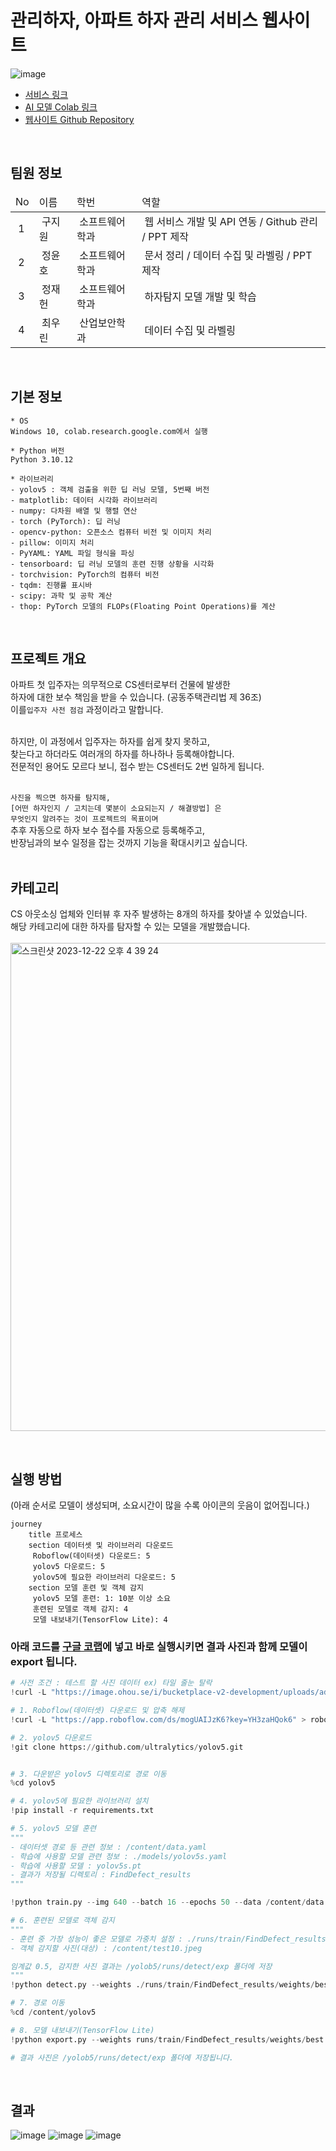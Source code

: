 # 관리하자, 아파트 하자 관리 서비스 웹사이트

![image](https://github.com/ITKOO/AI-Based-Detecting-Defects-in-Apartments/assets/31758135/f0e47296-e110-4a39-9648-4f4405ee25be)


- <a href="http://openai.itkoo.kr">서비스 링크</a>
- <a href="https://colab.research.google.com/drive/1CKfAUHTwjHNii0wPwI2W3q1Y15Zg2-W4?usp=sharing">AI 모델 Colab 링크</a>
- <a href="https://github.com/ITKOO/AI-Based-Detecting-Defects-in-Apartments-Website">웹사이트 Github Repository</a>
<br>

## 팀원 정보
<table style="width:100% !important">
  <thead>
    <td>No</td>
    <td>이름</td>
    <td>학번</td>
    <td>역할</td>
  </thead>
  <tr>
    <td>&nbsp;1&nbsp;</td>
    <td>&nbsp;구지원&nbsp;</td>
    <td>&nbsp;소프트웨어학과&nbsp;</td>
    <td>&nbsp;웹 서비스 개발 및 API 연동 / Github 관리 / PPT 제작&nbsp;</td>
  </tr>
  <tr>
    <td>&nbsp;2&nbsp;</td>
    <td>&nbsp;정윤호&nbsp;</td>
    <td>&nbsp;소프트웨어학과&nbsp;</td>
    <td>&nbsp;문서 정리 / 데이터 수집 및 라벨링 / PPT 제작&nbsp;</td>
  </tr>
  <tr>
    <td>&nbsp;3&nbsp;</td>
    <td>&nbsp;정재헌&nbsp;</td>
    <td>&nbsp;소프트웨어학과&nbsp;</td>
    <td>&nbsp;하자탐지 모델 개발 및 학습&nbsp;</td>
  </tr>
  <tr>
    <td>&nbsp;4&nbsp;</td>
    <td>&nbsp;최우린&nbsp;</td>
    <td>&nbsp;산업보안학과&nbsp;</td>
    <td>&nbsp;데이터 수집 및 라벨링&nbsp;</td>
  </tr>
</table>

<br>

## 기본 정보
```
* OS
Windows 10, colab.research.google.com에서 실행

* Python 버전
Python 3.10.12

* 라이브러리
- yolov5 : 객체 검출을 위한 딥 러닝 모델, 5번째 버전
- matplotlib: 데이터 시각화 라이브러리
- numpy: 다차원 배열 및 행렬 연산
- torch (PyTorch): 딥 러닝
- opencv-python: 오픈소스 컴퓨터 비전 및 이미지 처리
- pillow: 이미지 처리
- PyYAML: YAML 파일 형식을 파싱
- tensorboard: 딥 러닝 모델의 훈련 진행 상황을 시각화
- torchvision: PyTorch의 컴퓨터 비전
- tqdm: 진행률 표시바
- scipy: 과학 및 공학 계산
- thop: PyTorch 모델의 FLOPs(Floating Point Operations)를 계산
```

<br>

## 프로젝트 개요
아파트 첫 입주자는 의무적으로 CS센터로부터 건물에 발생한<br>
하자에 대한 보수 책임을 받을 수 있습니다. (공동주택관리법 제 36조)<br>
이를`입주자 사전 점검` 과정이라고 말합니다.<br><br>

하지만, 이 과정에서 입주자는 하자를 쉽게 찾지 못하고,<br>
찾는다고 하더라도 여러개의 하자를 하나하나 등록해야합니다.<br>
전문적인 용어도 모르다 보니, 접수 받는 CS센터도 2번 일하게 됩니다.<br><br>

`사진을 찍으면 하자를 탐지해,`<br>
`[어떤 하자인지 / 고치는데 몇분이 소요되는지 / 해결방법] 은`<br>
`무엇인지 알려주는 것이 프로젝트의 목표이며`<br>
추후 자동으로 하자 보수 접수를 자동으로 등록해주고,<br>
반장님과의 보수 일정을 잡는 것까지 기능을 확대시키고 싶습니다.<br>
<br>

## 카테고리
CS 아웃소싱 업체와 인터뷰 후 자주 발생하는 8개의 하자를 찾아낼 수 있었습니다.<br>
해당 카테고리에 대한 하자를 탐자할 수 있는 모델을 개발했습니다.<br><br>
<img width="781" alt="스크린샷 2023-12-22 오후 4 39 24" src="https://github.com/ITKOO/AI-Based-Detecting-Defects-in-Apartments/assets/31758135/b57bc9ae-dcd2-476b-8ced-f5a0c152c098">

<br>

## 실행 방법

(아래 순서로 모델이 생성되며, 소요시간이 많을 수록 아이콘의 웃음이 없어집니다.)
```mermaid
journey
    title 프로세스
    section 데이터셋 및 라이브러리 다운로드
     Roboflow(데이터셋) 다운로드: 5
     yolov5 다운로드: 5
     yolov5에 필요한 라이브러리 다운로드: 5
    section 모델 훈련 및 객체 감지
     yolov5 모델 훈련: 1: 10분 이상 소요
     훈련된 모델로 객체 감지: 4
     모델 내보내기(TensorFlow Lite): 4

```

### 아래 코드를 <a href="https://colab.research.google.com/drive/1CKfAUHTwjHNii0wPwI2W3q1Y15Zg2-W4?usp=sharing">구글 코랩</a>에 넣고 바로 실행시키면 결과 사진과 함께 모델이 export 됩니다.


``` python
# 사전 조건 : 테스트 할 사진 데이터 ex) 타일 줄눈 탈락
!curl -L "https://image.ohou.se/i/bucketplace-v2-development/uploads/advices/photos/156631004901716305.jpg?gif=1&w=600" -o /content/test.jpg

# 1. Roboflow(데이터셋) 다운로드 및 압축 해제
!curl -L "https://app.roboflow.com/ds/mogUAIJzK6?key=YH3zaHQok6" > roboflow.zip; unzip roboflow.zip; rm roboflow.zip

# 2. yolov5 다운로드
!git clone https://github.com/ultralytics/yolov5.git


# 3. 다운받은 yolov5 디렉토리로 경로 이동
%cd yolov5

# 4. yolov5에 필요한 라이브러리 설치
!pip install -r requirements.txt

# 5. yolov5 모델 훈련
"""
- 데이터셋 경로 등 관련 정보 : /content/data.yaml
- 학습에 사용할 모델 관련 정보 : ./models/yolov5s.yaml
- 학습에 사용할 모델 : yolov5s.pt
- 결과가 저장될 디렉토리 : FindDefect_results
"""

!python train.py --img 640 --batch 16 --epochs 50 --data /content/data.yaml --cfg ./models/yolov5s.yaml --weights yolov5s.pt --name FindDefect_results

# 6. 훈련된 모델로 객체 감지
"""
- 훈련 중 가장 성능이 좋은 모델로 가중치 설정 : ./runs/train/FindDefect_results/weights/best.pt
- 객체 감지할 사진(대상) : /content/test10.jpeg

임계값 0.5, 감지한 사진 결과는 /yolob5/runs/detect/exp 폴더에 저장
"""
!python detect.py --weights ./runs/train/FindDefect_results/weights/best.pt --conf 0.5 --source /content/test.jpg

# 7. 경로 이동
%cd /content/yolov5

# 8. 모델 내보내기(TensorFlow Lite)
!python export.py --weights runs/train/FindDefect_results/weights/best.pt --include tflite --img 416

# 결과 사진은 /yolob5/runs/detect/exp 폴더에 저장됩니다.
```

<br>

## 결과
![image](https://github.com/ITKOO/AI-Based-Detecting-Defects-in-Apartments/assets/31758135/fc1bb0d2-809d-471a-b51a-ef4103bea582)
![image](https://github.com/ITKOO/AI-Based-Detecting-Defects-in-Apartments/assets/31758135/33d82292-9032-4d1f-8bc1-74d336c1f6e6)
![image](https://github.com/ITKOO/AI-Based-Detecting-Defects-in-Apartments/assets/31758135/add84fe5-13f5-47e4-9787-379f0cd7fdaa)



